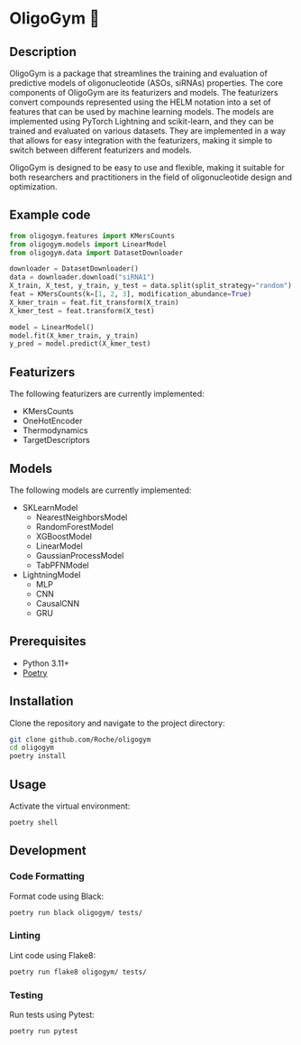 # OligoGym 🏃

## Description

OligoGym is a package that streamlines the training and evaluation of predictive models of oligonucleotide (ASOs, siRNAs) properties. The core components of OligoGym are its featurizers and models. The featurizers convert compounds represented using the HELM notation into a set of features that can be used by machine learning models. The models are implemented using PyTorch Lightning and scikit-learn, and they can be trained and evaluated on various datasets. They are implemented in a way that allows for easy integration with the featurizers, making it simple to switch between different featurizers and models.

OligoGym is designed to be easy to use and flexible, making it suitable for both researchers and practitioners in the field of oligonucleotide design and optimization. 

## Example code
```python
from oligogym.features import KMersCounts
from oligogym.models import LinearModel
from oligogym.data import DatasetDownloader

downloader = DatasetDownloader()
data = downloader.download("siRNA1")
X_train, X_test, y_train, y_test = data.split(split_strategy="random")
feat = KMersCounts(k=[1, 2, 3], modification_abundance=True)
X_kmer_train = feat.fit_transform(X_train)
X_kmer_test = feat.transform(X_test)

model = LinearModel()
model.fit(X_kmer_train, y_train)
y_pred = model.predict(X_kmer_test)
```

## Featurizers
The following featurizers are currently implemented:

- KMersCounts
- OneHotEncoder
- Thermodynamics
- TargetDescriptors

## Models
The following models are currently implemented:

- SKLearnModel
    - NearestNeighborsModel
    - RandomForestModel
    - XGBoostModel
    - LinearModel
    - GaussianProcessModel
    - TabPFNModel
- LightningModel
    - MLP
    - CNN
    - CausalCNN
    - GRU

## Prerequisites

- Python 3.11+
- [Poetry](https://python-poetry.org/docs/#installation)

## Installation

Clone the repository and navigate to the project directory:

```bash
git clone github.com/Roche/oligogym
cd oligogym
poetry install
```

## Usage

Activate the virtual environment:

```bash
poetry shell
```

## Development
### Code Formatting

Format code using Black:

```bash
poetry run black oligogym/ tests/
```

### Linting

Lint code using Flake8:

```bash
poetry run flake8 oligogym/ tests/
```

### Testing

Run tests using Pytest:

```bash
poetry run pytest
```